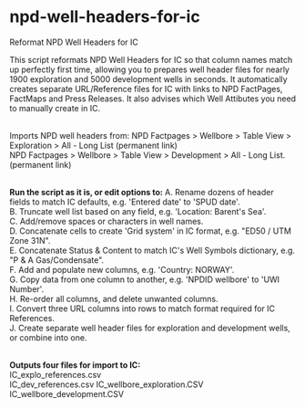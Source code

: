 # npd-well-headers-for-ic
Reformat NPD Well Headers for IC

This script reformats NPD Well Headers for IC so that column names match up perfectly first time, allowing you to prepares well header files for nearly 1900 exploration and 5000 development wells in seconds. It automatically creates separate URL/Reference files for IC with links to NPD FactPages, FactMaps and Press Releases. It also advises which Well Attibutes you need to manually create in IC.

<br>Imports NPD well headers from:</b>
NPD Factpages > Wellbore > Table View > Exploration > All - Long List (permanent link)<br>
NPD Factpages > Wellbore > Table View > Development > All - Long List. (permanent link)<br><br>

<b>Run the script as it is, or edit options to:</b>
A. Rename dozens of header fields to match IC defaults, e.g. 'Entered date' to 'SPUD date'.<br>
B. Truncate well list based on any field, e.g. 'Location: Barent's Sea'.<br>
C. Add/remove spaces or characters in well names.<br>
D. Concatenate cells to create 'Grid system' in IC format, e.g. "ED50 / UTM Zone 31N".<br>
E. Concatenate Status & Content to match IC's Well Symbols dictionary, e.g. "P & A Gas/Condensate".<br>
F. Add and populate new columns, e.g. 'Country: NORWAY'.<br>
G. Copy data from one column to another, e.g. 'NPDID wellbore' to 'UWI Number'.<br>
H. Re-order all columns, and delete unwanted columns.<br>
I. Convert three URL columns into rows to match format required for IC References.<br>
J. Create separate well header files for exploration and development wells, or combine into one.<br><br>

<b>Outputs four files for import to IC:</b><br>
IC_explo_references.csv<br>
IC_dev_references.csv
IC_wellbore_exploration.CSV
IC_wellbore_development.CSV
